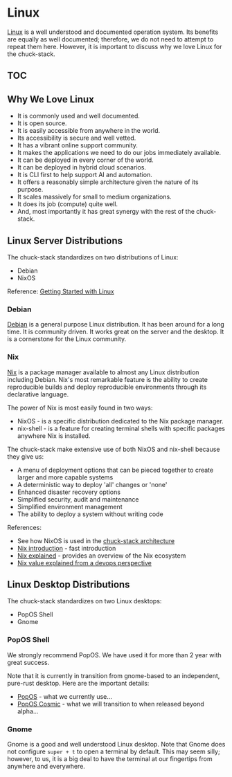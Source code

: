 # Linux

[Linux](https://en.wikipedia.org/wiki/Linux) is a well understood and documented operation system. Its benefits are equally as well documented; therefore, we do not need to attempt to repeat them here. However, it is important to discuss why we love Linux for the chuck-stack.

## TOC

<!-- toc -->

## Why We Love Linux

- It is commonly used and well documented.
- It is open source.
- It is easily accessible from anywhere in the world.
- Its accessibility is secure and well vetted.
- It has a vibrant online support community.
- It makes the applications we need to do our jobs immediately available.
- It can be deployed in every corner of the world.
- It can be deployed in hybrid cloud scenarios.
- It is CLI first to help support AI and automation.
- It offers a reasonably simple architecture given the nature of its purpose.
- It scales massively for small to medium organizations.
- It does its job (compute) quite well.
- And, most importantly it has great synergy with the rest of the chuck-stack.

## Linux Server Distributions

The chuck-stack standardizes on two distributions of Linux:

- Debian
- NixOS

Reference: [Getting Started with Linux](./getting-started.md#get-linux)

### Debian

[Debian](https://www.debian.org/) is a general purpose Linux distribution. It has been around for a long time. It is community driven. It works great on the server and the desktop. It is a cornerstone for the Linux community.

### Nix

[Nix](https://nixos.org/) is a package manager available to almost any Linux distribution including Debian. Nix's most remarkable feature is the ability to create reproducible builds and deploy reproducible environments through its declarative language. 

The power of Nix is most easily found in two ways:

- NixOS - is a specific distribution dedicated to the Nix package manager.
- nix-shell - is a feature for creating terminal shells with specific packages anywhere Nix is installed.

The chuck-stack make extensive use of both NixOS and nix-shell because they give us:

- A menu of deployment options that can be pieced together to create larger and more capable systems
- A deterministic way to deploy 'all' changes or 'none'
- Enhanced disaster recovery options
- Simplified security, audit and maintenance
- Simplified environment management
- The ability to deploy a system without writing code

References: 

- See how NixOS is used in the [chuck-stack architecture](./stack-architecture.md#nixos)
- [Nix introduction](https://youtu.be/FJVFXsNzYZQ) - fast introduction
- [Nix explained](https://youtu.be/X_jMqi-0SrM) - provides an overview of the Nix ecosystem
- [Nix value explained from a devops perspective](https://www.youtube.com/watch?v=f-x5cB6qCzA)

## Linux Desktop Distributions

The chuck-stack standardizes on two Linux desktops:

- PopOS Shell
- Gnome

### PopOS Shell

We strongly recommend PopOS. We have used it for more than 2 year with great success. 

Note that it is currently in transition from gnome-based to an independent, pure-rust desktop. Here are the important details:

- [PopOS](https://system76.com/pop/) - what we currently use...
- [PopOS Cosmic](https://system76.com/cosmic/) - what we will transition to when released beyond alpha...

### Gnome

Gnome is a good and well understood Linux desktop. Note that Gnome does not configure `super + t` to open a terminal by default. This may seem silly; however, to us, it is a big deal to have the terminal at our fingertips from anywhere and everywhere.
